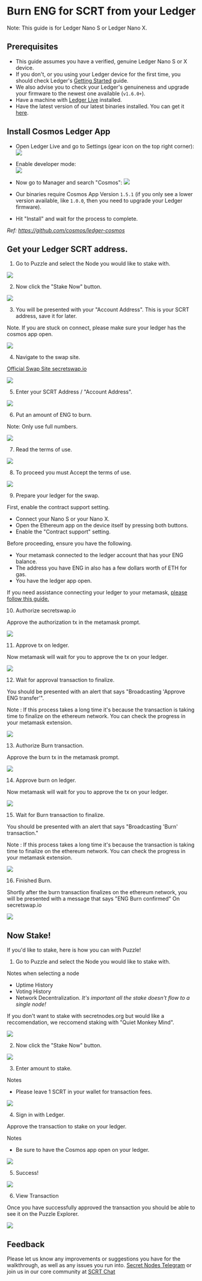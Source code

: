 # Burn ENG for SCRT from your Ledger

Note: This guide is for Ledger Nano S or Ledger Nano X.

## Prerequisites

- This guide assumes you have a verified, genuine Ledger Nano S or X device.
- If you don't, or you using your Ledger device for the first time, you should check Ledger's [Getting Started](https://support.ledger.com/hc/en-us/sections/360001415213-Getting-started) guide.
- We also advise you to check your Ledger's genuineness and upgrade your firmware to the newest one available (`v1.6.0+`).
- Have a machine with [Ledger Live](https://www.ledger.com/ledger-live) installed.
- Have the latest version of our latest binaries installed. You can get it [here](https://github.com/enigmampc/EnigmaBlockchain/releases/tag/v0.0.3).

## Install Cosmos Ledger App

- Open Ledger Live and go to Settings (gear icon on the top right corner):
  ![](https://raw.githubusercontent.com/cosmos/ledger-cosmos/master/docs/img/cosmos_app1.png)

- Enable developer mode:  
  ![](https://raw.githubusercontent.com/cosmos/ledger-cosmos/master/docs/img/cosmos_app2.png)

- Now go to Manager and search "Cosmos":
  ![](https://raw.githubusercontent.com/cosmos/ledger-cosmos/master/docs/img/cosmos_app3.png)

- Our binaries require Cosmos App Version `1.5.1` (if you only see a lower version available, like `1.0.0`, then you need to upgrade your Ledger firmware).

- Hit "Install" and wait for the process to complete.

_Ref: https://github.com/cosmos/ledger-cosmos_

## Get your Ledger SCRT address.

1. Go to Puzzle and select the Node you would like to stake with.

<img src="_media/puzzle-5.png">

2. Now click the "Stake Now" button.

<img src="_media/puzzle-6.png">

3. You will be presented with your "Account Address". This is your SCRT address, save it for later.

Note. If you are stuck on connect, please make sure your ledger has the cosmos app open.

<img src="_media/puzzle-7.png">

4. Navigate to the swap site.

[Official Swap Site secretswap.io](https://secretswap.io)

<img src="_media/secretswap-1.png">

5. Enter your SCRT Address / "Account Address".

<img src="_media/secretswap-2.png">

6. Put an amount of ENG to burn.

Note: Only use full numbers.

<img src="_media/secretswap-3.png">

7. Read the terms of use.

<img src="_media/secretswap-4.png">

8. To proceed you must Accept the terms of use.

<img src="_media/secretswap-5.png">

9. Prepare your ledger for the swap.

First, enable the contract support setting.

* Connect your Nano S or your Nano X.
* Open the Ethereum app on the device itself by pressing both buttons.
* Enable the "Contract support" setting.

Before proceeding, ensure you have the following.

* Your metamask connected to the ledger account that has your ENG balance.
* The address you have ENG in also has a few dollars worth of ETH for gas.
* You have the ledger app open.

If you need assistance connecting your ledger to your metamask, [please follow this guide.](https://metamask.zendesk.com/hc/en-us/articles/360020394612-How-to-connect-a-Trezor-or-Ledger-Hardware-Wallet)

10. Authorize secretswap.io

Approve the authorization tx in the metamask prompt.

<img src="_media/secretswap-6.png">

11. Approve tx on ledger.

Now metamask will wait for you to approve the tx on your ledger.

<img src="_media/secretswap-7.png">

12. Wait for approval transaction to finalize.

You should be presented with an alert that says "Broadcasting 'Approve ENG transfer'".

Note : If this process takes a long time it's because the transaction is taking time to finalize on the ethereum network. You can check the progress in your metamask extension.

<img src="_media/secretswap-8.png">

13. Authorize Burn transaction.

Approve the burn tx in the metamask prompt.

<img src="_media/secretswap-6.png">

14. Approve burn on ledger.

Now metamask will wait for you to approve the tx on your ledger.

<img src="_media/secretswap-7.png">

15. Wait for Burn transaction to finalize.

You should be presented with an alert that says "Broadcasting 'Burn' transaction."

Note : If this process takes a long time it's because the transaction is taking time to finalize on the ethereum network. You can check the progress in your metamask extension.

<img src="_media/secretswap-10.png">

16. Finished Burn.

Shortly after the burn transaction finalizes on the ethereum network, you will be presented with a message that says "ENG Burn confirmed" On secretswap.io

<img src="_media/secretswap-11.png">

## Now Stake!

If you'd like to stake, here is how you can with Puzzle!

1. Go to Puzzle and select the Node you would like to stake with.

Notes when selecting a node
* Uptime History
* Voting History
* Network Decentralization. *It's important all the stake doesn't flow to a single node!*

If you don't want to stake with secretnodes.org but would like a reccomendation, we reccomend staking with "Quiet Monkey Mind".

<img src="_media/puzzle-5.png">

2. Now click the "Stake Now" button.

<img src="_media/puzzle-6.png">

3. Enter amount to stake.

Notes
* Please leave 1 SCRT in your wallet for transaction fees.

<img src="_media/secretswap-13.png">

4. Sign in with Ledger.

Approve the transaction to stake on your ledger.

Notes
* Be sure to have the Cosmos app open on your ledger.

<img src="_media/secretswap-14.png">

5. Success!

<img src="_media/secretswap-15.png">

6. View Transaction

Once you have successfully approved the transaction you should be able to see it on the Puzzle Explorer.

<img src="_media/secretswap-16.png">

## Feedback

Please let us know any improvements or suggestions you have for the walkthrough, as well as any issues you run into. [Secret Nodes Telegram](https://t.me/secretnodes) or join us in our core community at [SCRT Chat](https://chat.scrt.network)

